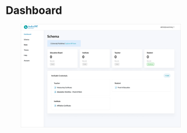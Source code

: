 # Dashboard

<figure><img src="../../.gitbook/assets/image (6) (2) (2).png" alt=""><figcaption></figcaption></figure>
